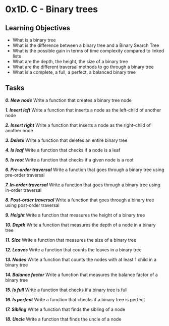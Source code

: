 # 0x1D. C - Binary trees

## Learning Objectives

- What is a binary tree
- What is the difference between a binary tree and a Binary Search Tree
- What is the possible gain in terms of time complexity compared to linked lists
- What are the depth, the height, the size of a binary tree
- What are the different traversal methods to go through a binary tree
- What is a complete, a full, a perfect, a balanced binary tree

## Tasks

_**0. New node**_
Write a function that creates a binary tree node

_**1. Insert left**_
Write a function that inserts a node as the left-child of another node

_**2. Insert right**_
Write a function that inserts a node as the right-child of another node

_**3. Delete**_
Write a function that deletes an entire binary tree

_**4. Is leaf**_
Write a function that checks if a node is a leaf

_**5. Is root**_
Write a function that checks if a given node is a root

_**6. Pre-order traversal**_
Write a function that goes through a binary tree using pre-order traversal

_**7. In-order traversal**_
Write a function that goes through a binary tree using in-order traversal

_**8. Post-order traversal**_
Write a function that goes through a binary tree using post-order traversal

_**9. Height**_
Write a function that measures the height of a binary tree

_**10. Depth**_
Write a function that measures the depth of a node in a binary tree

_**11. Size**_
Write a function that measures the size of a binary tree

_**12. Leaves**_
Write a function that counts the leaves in a binary tree

_**13. Nodes**_
Write a function that counts the nodes with at least 1 child in a binary tree

_**14. Balance factor**_
Write a function that measures the balance factor of a binary tree

_**15. Is full**_
Write a function that checks if a binary tree is full

_**16. Is perfect**_
Write a function that checks if a binary tree is perfect

_**17. Sibling**_
Write a function that finds the sibling of a node

_**18. Uncle**_
Write a function that finds the uncle of a node
